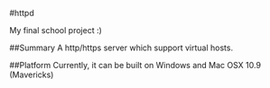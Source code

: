 #httpd

My final school project :)

##Summary
A http/https server which support virtual hosts.

##Platform
Currently, it can be built on Windows and Mac OSX 10.9 (Mavericks)